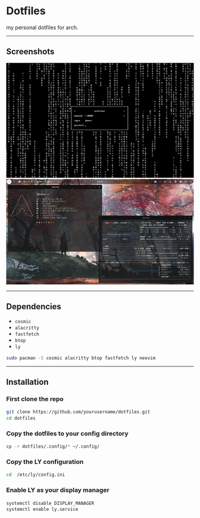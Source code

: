 # Dotfiles

my personal dotfiles for arch.

---

##  Screenshots
![App Screenshot](./assets/ss.png)
![App Screenshot](./assets/ss1.png)  

---

## Dependencies

- `cosmic`
- `alacritty`
- `fastfetch`
- `btop` 
- `ly`

```bash
sudo pacman -S cosmic alacritty btop fastfetch ly neovim
```

---

## Installation

### First clone the repo
```bash
git clone https://github.com/yourusername/dotfiles.git
cd dotfiles
```

### Copy the dotfiles to your config directory
```bash
cp -r dotfiles/.config/* ~/.config/
```

### Copy the LY configuration
```bash
cd  /etc/ly/config.ini
```

### Enable LY as your display manager 
```bash
systemctl disable DISPLAY_MANAGER
systemctl enable ly.service
```

